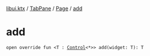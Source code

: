 [libui.ktx](../../README.md) / [TabPane](../README.md) / [Page](README.md) / [add](add.md)

# add

`open override fun <T : `[`Control`](../../-control/README.md)`<*>> add(widget: T): T`
